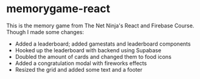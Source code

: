# memorygame-react

This is the memory game from The Net Ninja's React and Firebase Course.
Though I made some changes:

* Added a leaderboard; added gamestats and leaderboard components
* Hooked up the leaderboard with backend using Supabase
* Doubled the amount of cards and changed them to food icons
* Added a congratulation modal with fireworks effects
* Resized the grid and added some text and a footer
